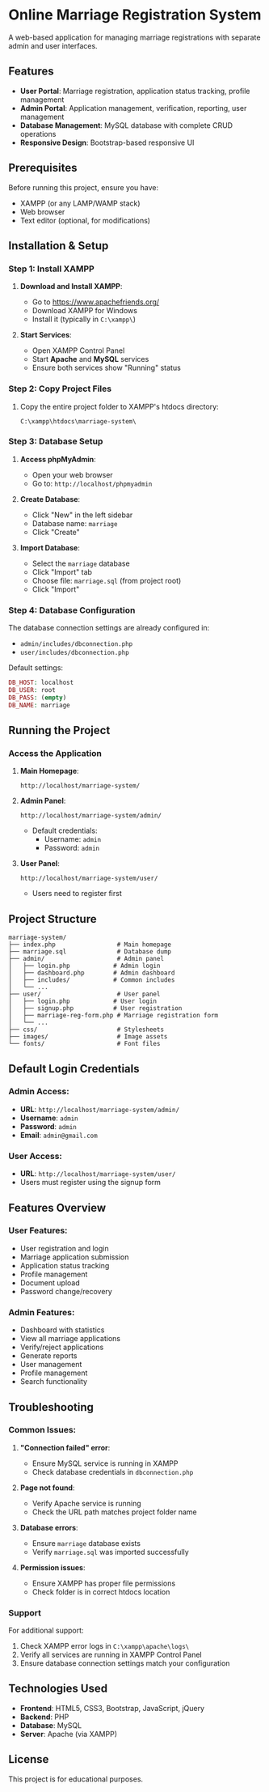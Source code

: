 # Online Marriage Registration System

A web-based application for managing marriage registrations with separate admin and user interfaces.

## Features

- **User Portal**: Marriage registration, application status tracking, profile management
- **Admin Portal**: Application management, verification, reporting, user management
- **Database Management**: MySQL database with complete CRUD operations
- **Responsive Design**: Bootstrap-based responsive UI

## Prerequisites

Before running this project, ensure you have:
- XAMPP (or any LAMP/WAMP stack)
- Web browser
- Text editor (optional, for modifications)

## Installation & Setup

### Step 1: Install XAMPP

1. **Download and Install XAMPP**:
   - Go to https://www.apachefriends.org/
   - Download XAMPP for Windows
   - Install it (typically in `C:\xampp\`)

2. **Start Services**:
   - Open XAMPP Control Panel
   - Start **Apache** and **MySQL** services
   - Ensure both services show "Running" status

### Step 2: Copy Project Files

1. Copy the entire project folder to XAMPP's htdocs directory:
   ```
   C:\xampp\htdocs\marriage-system\
   ```

### Step 3: Database Setup

1. **Access phpMyAdmin**:
   - Open your web browser
   - Go to: `http://localhost/phpmyadmin`

2. **Create Database**:
   - Click "New" in the left sidebar
   - Database name: `marriage`
   - Click "Create"

3. **Import Database**:
   - Select the `marriage` database
   - Click "Import" tab
   - Choose file: `marriage.sql` (from project root)
   - Click "Import"

### Step 4: Database Configuration

The database connection settings are already configured in:
- `admin/includes/dbconnection.php`
- `user/includes/dbconnection.php`

Default settings:
```php
DB_HOST: localhost
DB_USER: root
DB_PASS: (empty)
DB_NAME: marriage
```

## Running the Project

### Access the Application

1. **Main Homepage**:
   ```
   http://localhost/marriage-system/
   ```

2. **Admin Panel**:
   ```
   http://localhost/marriage-system/admin/
   ```
   - Default credentials:
     - Username: `admin`
     - Password: `admin`

3. **User Panel**:
   ```
   http://localhost/marriage-system/user/
   ```
   - Users need to register first

## Project Structure

```
marriage-system/
├── index.php                 # Main homepage
├── marriage.sql              # Database dump
├── admin/                    # Admin panel
│   ├── login.php            # Admin login
│   ├── dashboard.php        # Admin dashboard
│   ├── includes/            # Common includes
│   └── ...
├── user/                     # User panel
│   ├── login.php            # User login
│   ├── signup.php           # User registration
│   ├── marriage-reg-form.php # Marriage registration form
│   └── ...
├── css/                      # Stylesheets
├── images/                   # Image assets
└── fonts/                    # Font files
```

## Default Login Credentials

### Admin Access:
- **URL**: `http://localhost/marriage-system/admin/`
- **Username**: `admin`
- **Password**: `admin`
- **Email**: `admin@gmail.com`

### User Access:
- **URL**: `http://localhost/marriage-system/user/`
- Users must register using the signup form

## Features Overview

### User Features:
- User registration and login
- Marriage application submission
- Application status tracking
- Profile management
- Document upload
- Password change/recovery

### Admin Features:
- Dashboard with statistics
- View all marriage applications
- Verify/reject applications
- Generate reports
- User management
- Profile management
- Search functionality

## Troubleshooting

### Common Issues:

1. **"Connection failed" error**:
   - Ensure MySQL service is running in XAMPP
   - Check database credentials in `dbconnection.php`

2. **Page not found**:
   - Verify Apache service is running
   - Check the URL path matches project folder name

3. **Database errors**:
   - Ensure `marriage` database exists
   - Verify `marriage.sql` was imported successfully

4. **Permission issues**:
   - Ensure XAMPP has proper file permissions
   - Check folder is in correct htdocs location

### Support

For additional support:
1. Check XAMPP error logs in `C:\xampp\apache\logs\`
2. Verify all services are running in XAMPP Control Panel
3. Ensure database connection settings match your configuration

## Technologies Used

- **Frontend**: HTML5, CSS3, Bootstrap, JavaScript, jQuery
- **Backend**: PHP
- **Database**: MySQL
- **Server**: Apache (via XAMPP)

## License

This project is for educational purposes.